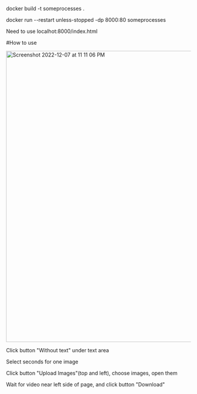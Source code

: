 docker build -t someprocesses .

docker run --restart unless-stopped  -dp 8000:80 someprocesses

Need to use localhot:8000/index.html

#How to use

<img width="792" alt="Screenshot 2022-12-07 at 11 11 06 PM" src="https://user-images.githubusercontent.com/230784/206231195-2e5993f4-e1a1-45b5-8855-e1f4a4634466.png">

Click button "Without text" under text area

Select seconds for one image

Click button "Upload Images"(top and left), choose images, open them

Wait for video near left side of page, and click button "Download"
